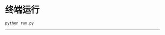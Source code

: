 # 终端运行

```shell
python run.py
```
***********************************************************************************************************************************************************************************************************************************************************************************************************************************************************************************************************************************